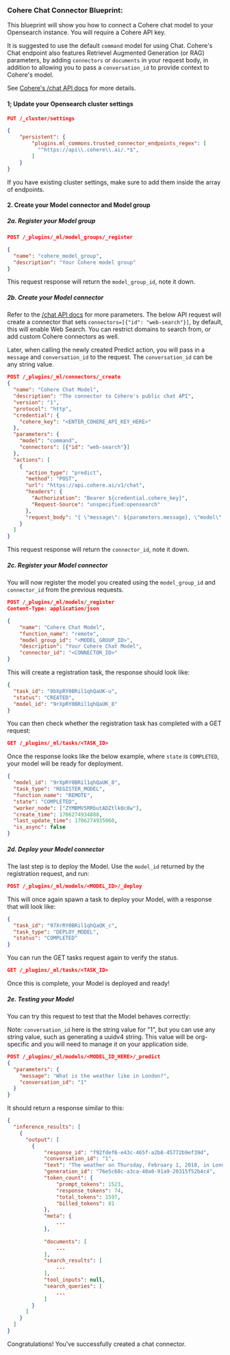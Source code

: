 ### Cohere Chat Connector Blueprint:

This blueprint will show you how to connect a Cohere chat model to your Opensearch instance. You will require a Cohere API key.

It is suggested to use the default `command` model for using Chat. Cohere's Chat endpoint also features Retrievel Augmented Generation (or RAG) parameters, by adding `connectors` or `documents` in your request body, in addition to allowing you to pass a `conversation_id` to provide context to Cohere's model. 

See [Cohere's /chat API docs](https://docs.cohere.com/reference/chat) for more details.

#### 1; Update your Opensearch cluster settings

```json
PUT /_cluster/settings

{
    "persistent": {
        "plugins.ml_commons.trusted_connector_endpoints_regex": [
          "^https://api\\.cohere\\.ai/.*$",
        ]
    }
}
```

If you have existing cluster settings, make sure to add them inside the array of endpoints.

#### 2. Create your Model connector and Model group

##### 2a. Register your Model group

```json
POST /_plugins/_ml/model_groups/_register

{
  "name": "cohere_model_group",
  "description": "Your Cohere model group"
}
```

This request response will return the `model_group_id`, note it down.

##### 2b. Create your Model connector

Refer to the [/chat API docs](https://docs.cohere.com/reference/chat) for more parameters. The below API request will create a connector that sets `connectors=[{"id": "web-search"}]`, by default, this will enable Web Search. You can restrict domains to search from, or add custom Cohere connectors as well. 

Later, when calling the newly created Predict action, you will pass in a `message` and `conversation_id` to the request. The `conversation_id` can be any string value.

```json
POST /_plugins/_ml/connectors/_create
{
  "name": "Cohere Chat Model",
  "description": "The connector to Cohere's public chat API",
  "version": "1",
  "protocol": "http",
  "credential": {
    "cohere_key": "<ENTER_COHERE_API_KEY_HERE>"
  },
  "parameters": {
    "model": "command",
    "connectors": [{"id": "web-search"}]
  },
  "actions": [
    {
      "action_type": "predict",
      "method": "POST",
      "url": "https://api.cohere.ai/v1/chat",
      "headers": {
        "Authorization": "Bearer ${credential.cohere_key}",
        "Request-Source": "unspecified:opensearch"
      },
      "request_body": "{ \"message\": ${parameters.message}, \"model\": \"${parameters.model}\", \"connectors\": \"${parameters.connectors}\", \"conversation_id\": \"${parameters.conversation_id}\" }"
    }
  ]
}
```

This request response will return the `connector_id`, note it down.

##### 2c. Register your Model connector

You will now register the model you created using the `model_group_id` and `connector_id` from the previous requests.

```json
POST /_plugins/_ml/models/_register
Content-Type: application/json

{
    "name": "Cohere Chat Model",
    "function_name": "remote",
    "model_group_id": "<MODEL_GROUP_ID>",
    "description": "Your Cohere Chat Model",
    "connector_id": "<CONNECTOR_ID>"
}
```

This will create a registration task, the response should look like:

```json
{
  "task_id": "9bXpRY0BRil1qhQaUK-u",
  "status": "CREATED",
  "model_id": "9rXpRY0BRil1qhQaUK_8"
}
```

You can then check whether the registration task has completed with a GET request:

```json
GET /_plugins/_ml/tasks/<TASK_ID>
```

Once the response looks like the below example, where `state` is `COMPLETED`, your model will be ready for deployment.

```json
{
  "model_id": "9rXpRY0BRil1qhQaUK_8",
  "task_type": "REGISTER_MODEL",
  "function_name": "REMOTE",
  "state": "COMPLETED",
  "worker_node": ["ZYMBMV5RRbutADZtlk0c8w"],
  "create_time": 1706274934888,
  "last_update_time": 1706274935060,
  "is_async": false
}
```

##### 2d. Deploy your Model connector

The last step is to deploy the Model. Use the `model_id` returned by the registration request, and run:

```json
POST /_plugins/_ml/models/<MODEL_ID>/_deploy
```

This will once again spawn a task to deploy your Model, with a response that will look like:

```json
{
  "task_id": "97XrRY0BRil1qhQaQK_c",
  "task_type": "DEPLOY_MODEL",
  "status": "COMPLETED"
}
```

You can run the GET tasks request again to verify the status.

```json
GET /_plugins/_ml/tasks/<TASK_ID>
```

Once this is complete, your Model is deployed and ready!

##### 2e. Testing your Model

You can try this request to test that the Model behaves correctly:

Note: `conversation_id` here is the string value for "1", but you can use any string value, such as generating a uuidv4 string. This value will be org-specific and you will need to manage it on your application side.

```json
POST /_plugins/_ml/models/<MODEL_ID_HERE>/_predict
{
  "parameters": {
    "message": "What is the weather like in London?",
    "conversation_id": "1"
  }
}
```

It should return a response similar to this:

```json
{
  "inference_results": [
    {
      "output": [
        {
            "response_id": "f92fdef6-e43c-465f-a2b8-45772b9ef39d",
            "conversation_id": "1",
            "text": "The weather on Thursday, February 1, 2018, in London will be an overcast high of 13°C and a low of 10°C. Unfortunately, I cannot give you a detailed weather forecast for the next ten days in London, as it varies considerably across different sources. Would you like to know more about the weather on any particular day within the next ten?",
            "generation_id": "76e5c68c-a3ca-40a0-91a9-20315f52b4c4",
            "token_count": {
                "prompt_tokens": 1523,
                "response_tokens": 74,
                "total_tokens": 1597,
                "billed_tokens": 81
            },
            "meta": {
                ...
            },
           
            "documents": [
                ...
            ],
            "search_results": [
                ...
            ],
            "tool_inputs": null,
            "search_queries": [
                ...
            ]
        }
      ]
    }
  ]
}
```

Congratulations! You've successfully created a chat connector.
